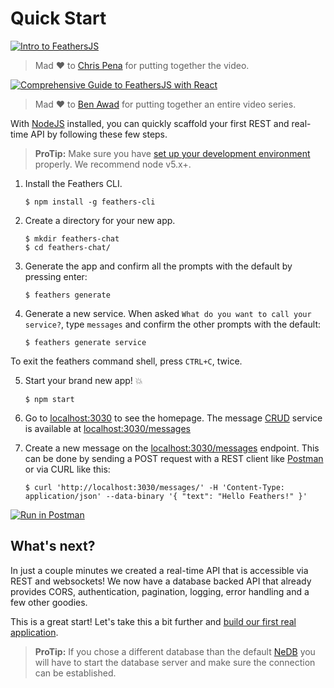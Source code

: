 # Quick Start

[![Intro to FeathersJS](http://i.imgur.com/MhYLgxb.png)](https://www.youtube.com/watch?v=CuM4vLkBaik "Intro to FeathersJS")

> Mad ♥️ to [Chris Pena](https://twitter.com/dev_coffee) for putting together the video.


[![Comprehensive Guide to FeathersJS with React](http://i.imgur.com/entWb29.jpg)](https://www.youtube.com/playlist?list=PLN3n1USn4xlnulnnBGD2RMid_p7xVj9x "Fullstack Feathersjs and React Web App")

> Mad ♥️ to [Ben Awad](https://www.youtube.com/channel/UC-8QAzbLcRglXeN_MY9blyw) for putting together an entire video series.


With [NodeJS](https://nodejs.org) installed, you can quickly scaffold your first REST and real-time API by following these few steps.

> **ProTip:** Make sure you have [set up your development environment](./setting-up.md) properly. We recommend node v5.x+.

1. Install the Feathers CLI.

    ```
    $ npm install -g feathers-cli
    ```

2. Create a directory for your new app.

    ```
    $ mkdir feathers-chat
    $ cd feathers-chat/
    ```

3. Generate the app and confirm all the prompts with the default by pressing enter:

    ```
    $ feathers generate
    ```

4. Generate a new service. When asked `What do you want to call your service?`, type `messages` and confirm the other prompts with the default:

    ```
    $ feathers generate service
    ```

To exit the feathers command shell, press `CTRL+C`, twice.

5. Start your brand new app! :boom:

    ```
    $ npm start
    ```

6. Go to [localhost:3030](http://localhost:3030) to see the homepage. The message [CRUD](https://en.wikipedia.org/wiki/Create,_read,_update_and_delete) service is available at [localhost:3030/messages](http://localhost:3030/messages)

7. Create a new message on the [localhost:3030/messages](http://localhost:3030/messages) endpoint. This can be done by sending a POST request with a REST client like [Postman](https://chrome.google.com/webstore/detail/postman/fhbjgbiflinjbdggehcddcbncdddomop?hl=en) or via CURL like this:

    ```
    $ curl 'http://localhost:3030/messages/' -H 'Content-Type: application/json' --data-binary '{ "text": "Hello Feathers!" }'
    ```

[![Run in Postman](https://run.pstmn.io/button.png)](https://www.getpostman.com/run-collection/39470d10b78a47070620)

## What's next?

In just a couple minutes we created a real-time API that is accessible via REST and websockets! We now have a database backed API that already provides CORS, authentication, pagination, logging, error handling and a few other goodies.

This is a great start! Let's take this a bit further and [build our first real application](readme.md).

> **ProTip:** If you chose a different database than the default [NeDB](https://github.com/louischatriot/nedb) you will have to start the database server and make sure the connection can be established.
